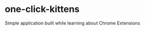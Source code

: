 one-click-kittens
=================

Simple application built while learning about Chrome Extensions
